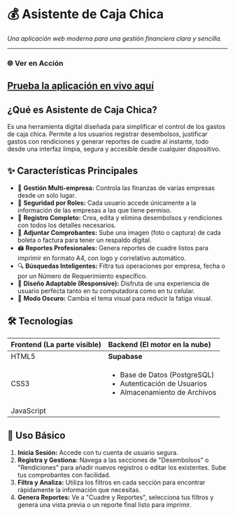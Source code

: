 # 💰 Asistente de Caja Chica
*Una aplicación web moderna para una gestión financiera clara y sencilla.*

---
### 🌐 Ver en Acción
**[Prueba la aplicación en vivo aquí](https'https'://daxbalarezo.github.io/asistente-caja-chica/)**
---

## ¿Qué es Asistente de Caja Chica?
Es una herramienta digital diseñada para simplificar el control de los gastos de caja chica. Permite a los usuarios registrar desembolsos, justificar gastos con rendiciones y generar reportes de cuadre al instante, todo desde una interfaz limpia, segura y accesible desde cualquier dispositivo.

## ✨ Características Principales

* 🏢 **Gestión Multi-empresa:** Controla las finanzas de varias empresas desde un solo lugar.
* 🔐 **Seguridad por Roles:** Cada usuario accede únicamente a la información de las empresas a las que tiene permiso.
* 📄 **Registro Completo:** Crea, edita y elimina desembolsos y rendiciones con todos los detalles necesarios.
* 📎 **Adjuntar Comprobantes:** Sube una imagen (foto o captura) de cada boleta o factura para tener un respaldo digital.
* 🖨️ **Reportes Profesionales:** Genera reportes de cuadre listos para imprimir en formato A4, con logo y correlativo automático.
* 🔍 **Búsquedas Inteligentes:** Filtra tus operaciones por empresa, fecha o por un Número de Requerimiento específico.
* 📱 **Diseño Adaptable (Responsive):** Disfruta de una experiencia de usuario perfecta tanto en tu computadora como en tu celular.
* 🌙 **Modo Oscuro:** Cambia el tema visual para reducir la fatiga visual.

## 🛠️ Tecnologías
| Frontend (La parte visible) | Backend (El motor en la nube) |
| :--- | :--- |
| HTML5 | **Supabase** |
| CSS3 | <ul><li>Base de Datos (PostgreSQL)</li><li>Autenticación de Usuarios</li><li>Almacenamiento de Archivos</li></ul> |
| JavaScript | |

## 🚀 Uso Básico
1.  **Inicia Sesión:** Accede con tu cuenta de usuario segura.
2.  **Registra y Gestiona:** Navega a las secciones de "Desembolsos" o "Rendiciones" para añadir nuevos registros o editar los existentes. Sube tus comprobantes con facilidad.
3.  **Filtra y Analiza:** Utiliza los filtros en cada sección para encontrar rápidamente la información que necesitas.
4.  **Genera Reportes:** Ve a "Cuadre y Reportes", selecciona tus filtros y genera una vista previa o un reporte final listo para imprimir.
